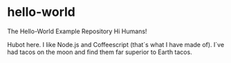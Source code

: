 # hello-world
The Hello-World Example Repository
Hi Humans!

Hubot here. I like Node.js and Coffeescript (that´s what I have made of).
I´ve had tacos on the moon and find them far superior to Earth tacos.
